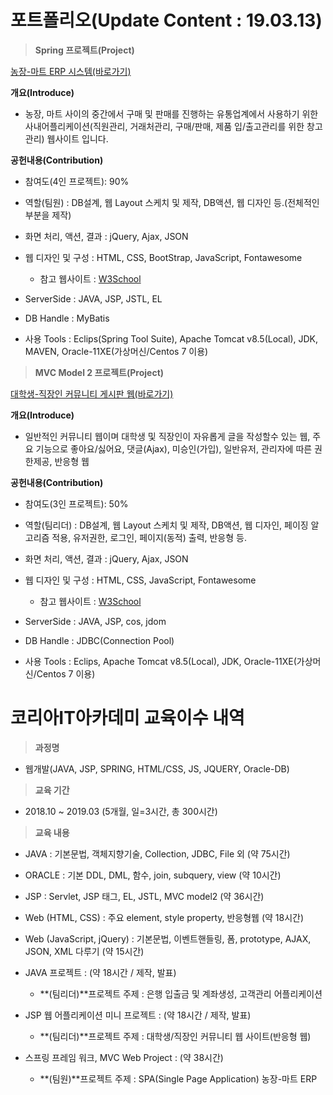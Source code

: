 # 포트폴리오(Update Content : 19.03.13)

>**Spring 프로젝트(Project)**

[농장-마트 ERP 시스템(바로가기)](https://github.com/teddyray91/serpproject/tree/master/Spring_Project)

**개요(Introduce)**
  * 농장, 마트 사이의 중간에서 구매 및 판매를 진행하는 유통업계에서 사용하기 위한 사내어플리케이션(직원관리, 거래처관리, 구매/판매, 제품 입/출고관리를 위한 창고관리) 웹사이트 입니다.
  
**공헌내용(Contribution)**
  - 참여도(4인 프로젝트): 90%
  
  - 역할(팀원) : DB설계, 웹 Layout 스케치 및 제작, DB액션, 웹 디자인 등.(전체적인 부분을 제작)
  
  - 화면 처리, 액션, 결과 : jQuery, Ajax, JSON
  
  - 웹 디자인 및 구성 : HTML, CSS, BootStrap, JavaScript, Fontawesome
     * 참고 웹사이트  : [W3School](https://www.w3schools.com)
     
  - ServerSide : JAVA, JSP, JSTL, EL
  
  - DB Handle : MyBatis
  
  - 사용 Tools : Eclips(Spring Tool Suite), Apache Tomcat v8.5(Local), JDK, MAVEN, Oracle-11XE(가상머신/Centos 7 이용)
  
>**MVC Model 2 프로젝트(Project)**

[대학생-직장인 커뮤니티 게시판 웹(바로가기)](https://github.com/teddyray91/jspproject/tree/master/JSP_miniProject)

**개요(Introduce)**
  * 일반적인 커뮤니티 웹이며 대학생 및 직장인이 자유롭게 글을 작성할수 있는 웹, 주요 기능으로 좋아요/싫어요, 댓글(Ajax), 미승인(가입), 일반유저, 관리자에 따른 권한제공, 반응형 웹
  
**공헌내용(Contribution)**
  - 참여도(3인 프로젝트): 50%
  
  - 역할(팀리더) : DB설계, 웹 Layout 스케치 및 제작, DB액션, 웹 디자인, 페이징 알고리즘 적용, 유저권한, 로그인, 페이지(동적) 출력, 반응형 등.
  
  - 화면 처리, 액션, 결과 : jQuery, Ajax, JSON
  
  - 웹 디자인 및 구성 : HTML, CSS, JavaScript, Fontawesome
     * 참고 웹사이트  : [W3School](https://www.w3schools.com)
     
  - ServerSide : JAVA, JSP, cos, jdom
  
  - DB Handle : JDBC(Connection Pool)
  
  - 사용 Tools : Eclips, Apache Tomcat v8.5(Local), JDK, Oracle-11XE(가상머신/Centos 7 이용)
  

# 코리아IT아카데미 교육이수 내역

>**과정명**

  - 웹개발(JAVA, JSP, SPRING, HTML/CSS, JS, JQUERY, Oracle-DB)

>**교육 기간**

  - 2018.10 ~ 2019.03 (5개월, 일=3시간, 총 300시간)

>**교육 내용**

  - JAVA : 기본문법, 객체지향기술, Collection, JDBC, File 외 (약 75시간)

  - ORACLE : 기본 DDL, DML,  함수, join, subquery, view (약 10시간)

  - JSP : Servlet, JSP 태그,  EL, JSTL,  MVC model2 (약 36시간)

  - Web (HTML, CSS) : 주요 element, style property, 반응형웹 (약 18시간)

  - Web (JavaScript, jQuery) : 기본문법, 이벤트핸들링, 폼, prototype, AJAX, JSON, XML 다루기 (약 15시간)
  
  - JAVA 프로젝트 : (약 18시간 / 제작, 발표)
    * **(팀리더)**프로젝트 주제 : 은행 입출금 및 계좌생성, 고객관리 어플리케이션
  - JSP 웹 어플리케이션 미니 프로젝트 : (약 18시간 / 제작, 발표)
    * **(팀리더)**프로젝트 주제 : 대학생/직장인 커뮤니티 웹 사이트(반응형 웹)
  - 스프링 프레임 워크, MVC Web Project : (약 38시간)
    * **(팀원)**프로젝트 주제 : SPA(Single Page Application) 농장-마트 ERP
